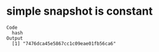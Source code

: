 # simple snapshot is constant

    Code
      hash
    Output
      [1] "7476dca45e5867cc1c09eae01fb56ca6"

